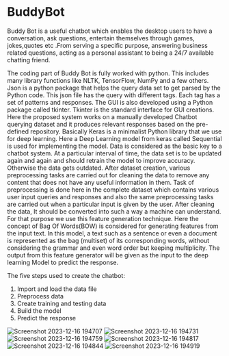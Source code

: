 # BuddyBot
Buddy Bot is a useful chatbot which enables the desktop users to have a conversation, ask questions, entertain themselves through games, jokes,quotes etc .From serving a specific purpose, answering business related questions, acting as a personal assistant to being a 24/7 available chatting friend.

The coding part of Buddy Bot is fully worked with python. This includes many library functions like NLTK, TensorFlow, NumPy and a few others. Json is a python package that helps the query data set to get parsed by the Python code. This json file has the query with different tags. Each tag has a set of patterns and responses. The GUI is also developed using a Python package called tkinter. Tkinter is the standard interface for GUI creations.
Here the proposed system works on a manually developed Chatbot querying dataset and it produces relevant responses based on the pre-defined repository. Basically Keras is a minimalist Python library that we use for deep learning. Here a Deep Learning model from keras called Sequential is used for implementing the model. Data is considered as the basic key to a chatbot system. At a particular interval of time, the data set is to be updated again and again and should retrain the model to improve accuracy. Otherwise the data gets outdated. After dataset creation, various preprocessing tasks are carried out for cleaning the data to remove any content that does not have any useful information in them. Task of preprocessing is done here in the complete dataset which contains various user input queries and responses and also the same preprocessing tasks are carried out when a particular input is given by the user. After cleaning the data, It should be converted into such a way a machine can understand. For that purpose we use this feature generation technique. Here the concept of Bag Of Words(BOW) is considered for generating features from the input text. In this model, a text such as a sentence or even a document is represented as the bag (multiset) of its corresponding words, without considering the grammar and even word order but keeping multiplicity. The output from this feature generator will be given as the input to the deep learning Model to predict the response.

The five steps used to create the chatbot:
1.	Import and load the data file
2.	Preprocess data
3.	Create training and testing data
4.	Build the model
5.	Predict the response

![Screenshot 2023-12-16 194707](https://github.com/sakshiisinghh/BuddyBot/assets/87891878/05aa7e10-cf61-4b0b-993c-2961c05510d1)
![Screenshot 2023-12-16 194731](https://github.com/sakshiisinghh/BuddyBot/assets/87891878/27a58a3e-966f-4e8a-875d-954004d6386a)
![Screenshot 2023-12-16 194759](https://github.com/sakshiisinghh/BuddyBot/assets/87891878/30952dd2-ff25-4641-ba98-b5b9d8447ea1)
![Screenshot 2023-12-16 194817](https://github.com/sakshiisinghh/BuddyBot/assets/87891878/874f1ff7-f958-4bfc-97e0-c6d136d8c233)
![Screenshot 2023-12-16 194844](https://github.com/sakshiisinghh/BuddyBot/assets/87891878/fc94a39a-d35a-4936-a9b5-658b61c7936a)
![Screenshot 2023-12-16 194919](https://github.com/sakshiisinghh/BuddyBot/assets/87891878/f2cbf3bf-8ad5-46b4-ab43-2cd9f1140c14)
